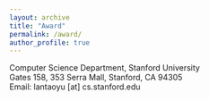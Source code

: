 ```yaml
---
layout: archive
title: "Award"
permalink: /award/
author_profile: true
---
```

Computer Science Department, Stanford University<br>
Gates 158, 353 Serra Mall, Stanford, CA 94305<br>
Email: lantaoyu [at] cs.stanford.edu

